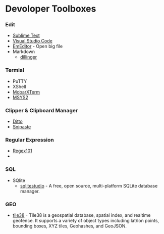 # Devoloper Toolboxes


### Edit
* [Sublime Text](https://www.sublimetext.com/)
* [Visual Studio Code](https://code.visualstudio.com/)
* [EmEditor](https://www.emeditor.com/) - Open big file
* Markdown
  * [dillinger](https://dillinger.io/)
  
### Termial
* PuTTY
* XShell
* [MobarXTerm](https://mobaxterm.mobatek.net/)
* [MSYS2](http://www.msys2.org/)

### Clipper & Clipboard Manager
* [Ditto](http://ditto-cp.sourceforge.net/)
* [Snipaste](https://zh.snipaste.com/)

### Regular Expression
* [Regex101](https://regex101.com/)
* 

### SQL
* SQlite
  * [sqlitestudio](https://github.com/pawelsalawa/sqlitestudio) - A free, open source, multi-platform SQLite database manager.

### GEO
* [tile38](https://github.com/tidwall/tile38) - Tile38 is a geospatial database, spatial index, and realtime geofence. It supports a variety of object types including lat/lon points, bounding boxes, XYZ tiles, Geohashes, and GeoJSON.